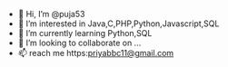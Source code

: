 - 👋 Hi, I’m @puja53
- 👀 I’m interested in Java,C,PHP,Python,Javascript,SQL
- 🌱 I’m currently learning Python,SQL
- 💞️ I’m looking to collaborate on ...
- 📫 reach me https:priyabbc11@gmail.com

<!---
puja53/puja53 is a ✨ special ✨ repository because its `README.md` (this file) appears on your GitHub profile.
You can click the Preview link to take a look at your changes.
--->
